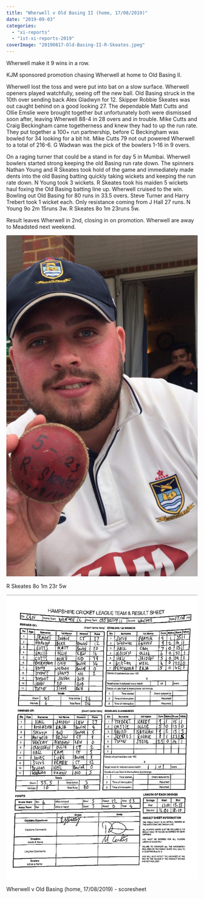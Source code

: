 ```yaml
---
title: "Wherwell v Old Basing II (home, 17/08/2019)"
date: "2019-09-03"
categories: 
  - "xi-reports"
  - "1st-xi-reports-2019"
coverImage: "20190817-Old-Basing-II-R-Skeates.jpeg"
---
```


Wherwell make it 9 wins in a row.

KJM sponsored promotion chasing Wherwell at home to Old Basing II.

Wherwell lost the toss and were put into bat on a slow surface. Wherwell openers played watchfully, seeing off the new ball. Old Basing struck in the 10th over sending back Alex Gladwyn for 12. Skipper Robbie Skeates was out caught behind on a good looking 27. The dependable Matt Cutts and Ollie Emslie were brought together but unfortunately both were dismissed soon after, leaving Wherwell 88-4 in 28 overs and in trouble. Mike Cutts and Craig Beckingham came togetherness and knew they had to up the run rate. They put together a 100+ run partnership, before C Beckingham was bowled for 34 looking for a bit hit. Mike Cutts 79 not out powered Wherwell to a total of 216-6. G Wadwan was the pick of the bowlers 1-16 in 9 overs.

On a raging turner that could be a stand in for day 5 in Mumbai. Wherwell bowlers started strong keeping the old Basing run rate down. The spinners Nathan Young and R Skeates took hold of the game and immediately made dents into the old Basing batting quickly taking wickets and keeping the run rate down. N Young took 3 wickets. R Skeates took his maiden 5 wickets haul foxing the Old Basing batting line up. Wherwell cruised to the win. Bowling out Old Basing for 80 runs in 33.5 overs. Steve Turner and Harry Trebert took 1 wicket each. Only resistance coming from J Hall 27 runs. N Young 9o 2m 15runs 3w. R Skeates 8o 1m 23runs 5w.

Result leaves Wherwell in 2nd, closing in on promotion. Wherwell are away to Meadsted next weekend.

[![](images/20190817-Old-Basing-II-R-Skeates-576x1024.jpeg)](https://www.wherwellcc.co.uk/wp-content/uploads/2019/09/20190817-Old-Basing-II-R-Skeates.jpeg)

R Skeates 8o 1m 23r 5w

[![](images/20190817-Old-Basing-II.jpeg)](https://www.wherwellcc.co.uk/wp-content/uploads/2019/09/20190817-Old-Basing-II.jpeg)

Wherwell v Old Basing (home, 17/08/2019) - scoresheet
